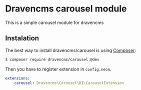 # Dravencms carousel module

This is a simple carousel module for dravencms

## Instalation

The best way to install dravencms/carousel is using  [Composer](http://getcomposer.org/):


```sh
$ composer require dravencms/carousel:@dev
```

Then you have to register extension in `config.neon`.

```yaml
extensions:
	carousel: Dravencms\Carousel\DI\CarouselExtension
```
